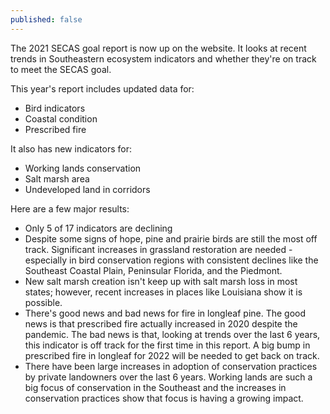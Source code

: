 ```yaml
---
published: false
---
```

The 2021 SECAS goal report is now up on the website. It looks at recent trends in Southeastern ecosystem indicators and whether they're on track to meet the SECAS goal. 

This year's report includes updated data for:
- Bird indicators
- Coastal condition
- Prescribed fire
  
It also has new indicators for:
- Working lands conservation
- Salt marsh area
- Undeveloped land in corridors

Here are a few major results:
- Only 5 of 17 indicators are declining
- Despite some signs of hope, pine and prairie birds are still the most off track. Significant increases in grassland restoration are needed - especially in bird conservation regions with consistent declines like the Southeast Coastal Plain, Peninsular Florida, and the Piedmont.
- New salt marsh creation isn't keep up with salt marsh loss in most states; however,  recent increases in places like Louisiana show it is possible.
- There's good news and bad news for fire in longleaf pine. The good news is that prescribed fire actually increased in 2020 despite the pandemic. The bad news is that, looking at trends over the last 6 years, this indicator is off track for the first time in this report. A big bump in prescribed fire in longleaf for 2022 will be needed to get back on track.
- There have been large increases in adoption of conservation practices by private landowners over the last 6 years. Working lands are such a big focus of conservation in the Southeast and the increases in conservation practices show that focus is having a growing impact.
